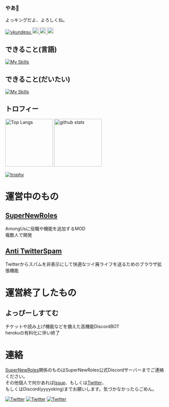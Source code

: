 ### やあ👋
よっキングだよ、よろしくね。

<p align="left">
  <a href="https://github.com/yutkat/ykundesu/">
    <img src="https://komarev.com/ghpvc/?username=ykundesu" alt="ykundesu" />
  </a>
  <a href="http://twitter.com/ReYYYYoking">
    <img height="20" src="https://img.shields.io/twitter/follow/ReYYYYoking?label=Twitter&logo=twitter&style=flat" />
  </a>
  <a href="https://github.com/ykundesu">
    <img height="20" src="https://img.shields.io/github/followers/ykundesu?label=follow&logo=github&style=flat" />
  </a>
  <a href="http://qiita.com/yokingkun">
    <img height="20" src="https://qiita-badge.apiapi.app/s/yokingkun/posts.svg" />
  </a>
</p>

## できること(言語)
[![My Skills](https://skillicons.dev/icons?i=py,java,cs,html,js)](https://skillicons.dev)
## できること(だいたい)
[![My Skills](https://skillicons.dev/icons?i=dotnet,discord,bots,django,docker,flask,git,github,heroku,jquery,mongodb,unity&perline=4)](https://skillicons.dev)
## トロフィー
<p align="left"> 
  <img alt="Top Langs" height="150px" src="https://github-readme-stats.vercel.app/api/top-langs/?username=ykundesu&layout=compact&show_icons=true" />
  <img alt="github stats" height="150px" src="https://github-readme-stats.vercel.app/api?username=ykundesu" />
</p>

[![trophy](https://github-profile-trophy.vercel.app/?username=ykundesu)](https://github.com/ykundesu/)
# 運営中のもの
## [SuperNewRoles](https://github.com/SuperNewRoles/SuperNewRoles)
AmongUsに役職や機能を追加するMOD<br>
複数人で開発
## [Anti TwitterSpam](github.com/ykundesu/AntiTwitterSpam)
Twitterからスパムを非表示にして快適なツイ廃ライフを送るためのブラウザ拡張機能
# 運営終了したもの
## よっぴーしすてむ
チケットや読み上げ機能などを備えた高機能DiscordBOT<br>
herokuの有料化に伴い終了
# 連絡
[SuperNewRoles](https://github.com/SuperNewRoles/SuperNewRoles)関係のものはSuperNewRoles公式Discordサーバーまでご連絡ください。<br>
その他個人で何かあれば[Issue](https://github.com/ykundesu/ykundesu/issues)、もしくは[Twitter](https://twitter.com/ReYYYYoking)、<br>
もしくはDiscord(yyyyoking)までお願いします。気づかなかったらごめん。<br>

[![Twitter](https://skillicons.dev/icons?i=twitter)](https://twitter.com/ReYYYYoking)
[![Twitter](https://skillicons.dev/icons?i=discord)](https://discord.com)
[![Twitter](https://skillicons.dev/icons?i=misskey)](https://misskey.io/@yoking)
